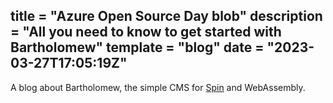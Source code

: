title = "Azure Open Source Day blob"
description = "All you need to know to get started with Bartholomew"
template = "blog"
date = "2023-03-27T17:05:19Z"
---
A blog about Bartholomew, the simple CMS for [Spin](https://github.com/fermyon/spin) and WebAssembly.
